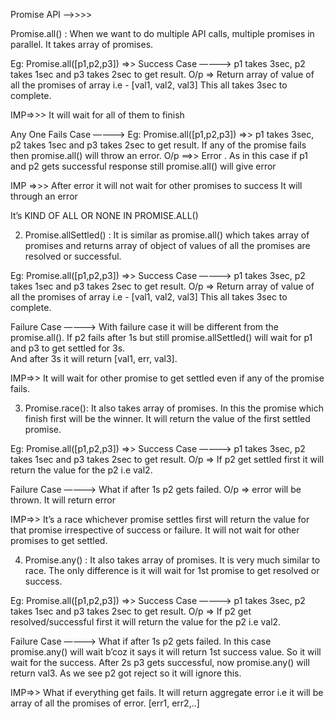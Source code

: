 Promise API —->>>>


Promise.all() :
When we want to do multiple API calls, multiple promises in parallel.
It takes array of promises.


Eg: 
	Promise.all([p1,p2,p3])  =>> 
Success Case ————>
	p1 takes 3sec, p2 takes 1sec and p3 takes 2sec to get result.
	O/p => Return array of value of all the promises of array i.e - [val1, val2, val3]
	This all takes 3sec to complete. 

IMP=>>> It will wait for all of them to finish

Any One Fails Case ————>
	Eg: 
	Promise.all([p1,p2,p3])  =>> 
	p1 takes 3sec, p2 takes 1sec and p3 takes 2sec to get result. 
	If any of the promise fails then promise.all() will throw an error. 
   O/p ==>> Error . As in this case if p1 and p2 gets successful response still promise.all() will give error

IMP =>>> After error it will not wait for other promises to success It will through an error
		
It’s KIND OF ALL OR NONE IN PROMISE.ALL()

2. Promise.allSettled() :
It is similar as promise.all() which takes array of promises and returns array of object of values of all the promises are resolved or successful.

Eg: 
	Promise.all([p1,p2,p3])  =>> 
Success Case ————>
	p1 takes 3sec, p2 takes 1sec and p3 takes 2sec to get result.
	O/p => Return array of value of all the promises of array i.e - [val1, val2, val3]
	This all takes 3sec to complete. 

Failure Case ————>
	With failure case it will be different from the promise.all().
	If p2 fails after 1s but still promise.allSettled() will wait for p1 and p3 to get settled for 3s.	
	And after 3s it will return [val1, err, val3].

IMP=>> It will wait for other promise to get settled even if any of the promise fails.

3. Promise.race():
It also takes array of promises. In this the promise which finish first will be the winner.
It will return the value of the first settled promise.

Eg: 
	Promise.all([p1,p2,p3])  =>> 
Success Case ————>
	p1 takes 3sec, p2 takes 1sec and p3 takes 2sec to get result.
	O/p => If p2 get settled first it will return the value for the p2 i.e val2. 

Failure Case ————>
	What if after 1s p2 gets failed.
	O/p => error will be thrown. It will return error

IMP=>> It’s a race whichever promise settles first will return the value for that promise irrespective of success or failure. It will not wait for other promises to get settled.

4. Promise.any() :
It also takes array of promises. It is very much similar to race.
The only difference is it will wait for 1st promise to get resolved or success. 


Eg: 
	Promise.all([p1,p2,p3])  =>> 
Success Case ————>
	p1 takes 3sec, p2 takes 1sec and p3 takes 2sec to get result.
	O/p => If p2 get resolved/successful first it will return the value for the p2 i.e val2. 

Failure Case ————>
	What if after 1s p2 gets failed. In this case promise.any() will wait b’coz it says it will return 		1st success value. So it will wait for the success. 
	After 2s p3 gets successful, now promise.any() will return val3.
	As we see p2 got reject so it will ignore this.


IMP=>> What if everything get fails. It will return aggregate error i.e it will be array of all the promises of error. [err1, err2,..]
	


